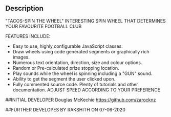 
## Description


"TACOS-SPIN THE WHEEL" 
INTERESTING SPIN WHEEL THAT DETERMINES YOUR FAVOURITE FOOTBALL CLUB

FEATURES INCLUDE:
* Easy to use, highly configurable JavaScript classes.
* Draw wheels using code generated segments or graphically rich images.
* Numerous text orientation, direction, size and colour options.
* Random or Pre-calculated prize stopping location.
* Play sounds while the wheel is spinning including a "GUN" sound.
* Ability to get the segment the user clicked upon.
* Fully commented source code. Plenty of tutorials and other documentation.
ADJUST SPEED ACCORDING TO YOUR PREFERENCE





##INITIAL  DEVELOPER
Douglas McKechie https://github.com/zarocknz

##FURTHER DEVELOPES BY RAKSHITH ON 07-06-2020



